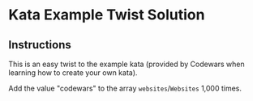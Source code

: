 # Kata Example Twist Solution

## Instructions

This is an easy twist to the example kata (provided by Codewars when learning how to create your own kata).

Add the value "codewars" to the array ```websites```/```Websites``` 1,000 times.
